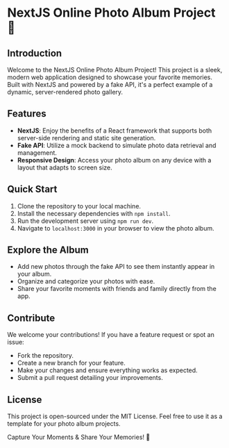 # NextJS Online Photo Album Project 📸

## Introduction
Welcome to the NextJS Online Photo Album Project! This project is a sleek, modern web application designed to showcase your favorite memories. Built with NextJS and powered by a fake API, it's a perfect example of a dynamic, server-rendered photo gallery.

## Features
- **NextJS**: Enjoy the benefits of a React framework that supports both server-side rendering and static site generation.
- **Fake API**: Utilize a mock backend to simulate photo data retrieval and management.
- **Responsive Design**: Access your photo album on any device with a layout that adapts to screen size.

## Quick Start
1. Clone the repository to your local machine.
2. Install the necessary dependencies with `npm install`.
3. Run the development server using `npm run dev`.
4. Navigate to `localhost:3000` in your browser to view the photo album.

## Explore the Album
- Add new photos through the fake API to see them instantly appear in your album.
- Organize and categorize your photos with ease.
- Share your favorite moments with friends and family directly from the app.

## Contribute
We welcome your contributions! If you have a feature request or spot an issue:
- Fork the repository.
- Create a new branch for your feature.
- Make your changes and ensure everything works as expected.
- Submit a pull request detailing your improvements.

## License
This project is open-sourced under the MIT License. Feel free to use it as a template for your photo album projects.

Capture Your Moments & Share Your Memories! 🚀
